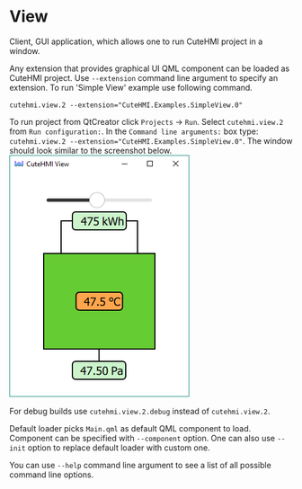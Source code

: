# View

Client, GUI application, which allows one to run CuteHMI project in a window.

Any extension that provides graphical UI QML component can be loaded as CuteHMI project. Use `--extension` command line argument to
specify an extension. To run 'Simple View' example use following command.
```
cutehmi.view.2 --extension="CuteHMI.Examples.SimpleView.0"
```
To run project from QtCreator click `Projects` -> `Run`. Select `cutehmi.view.2` from `Run configuration:`. In the
`Command line arguments:` box type: `cutehmi.view.2 --extension="CuteHMI.Examples.SimpleView.0"`.
The window should look similar to the screenshot below.
![SimpleView screenshot](doc/SimpleView.png)

For debug builds use `cutehmi.view.2.debug` instead of `cutehmi.view.2`.

Default loader picks `Main.qml` as default QML component to load. Component can be specified with `--component` option. One can also
use `--init` option to replace default loader with custom one.

You can use `--help` command line argument to see a list of all possible command line options.
